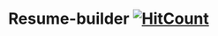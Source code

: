 # Resume-builder  [![HitCount](http://hits.dwyl.io/ssp4all/Just-Resume.svg)](http://hits.dwyl.io/ssp4all/Just-Resume)

